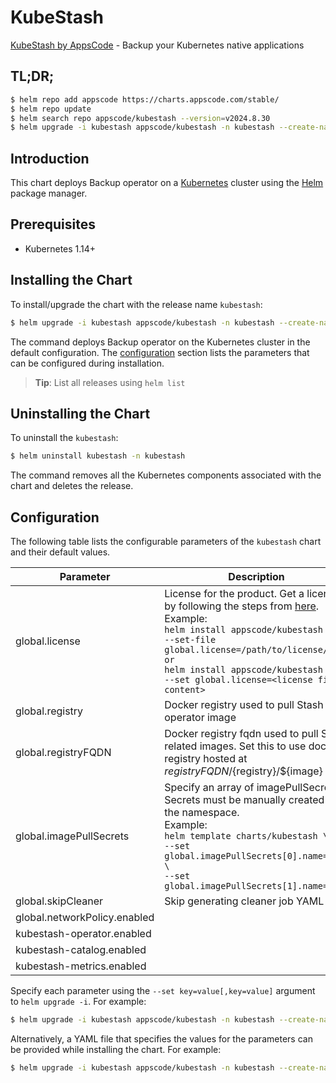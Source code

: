 # KubeStash

[KubeStash by AppsCode](https://github.com/kubestash) - Backup your Kubernetes native applications

## TL;DR;

```bash
$ helm repo add appscode https://charts.appscode.com/stable/
$ helm repo update
$ helm search repo appscode/kubestash --version=v2024.8.30
$ helm upgrade -i kubestash appscode/kubestash -n kubestash --create-namespace --version=v2024.8.30
```

## Introduction

This chart deploys Backup operator on a [Kubernetes](http://kubernetes.io) cluster using the [Helm](https://helm.sh) package manager.

## Prerequisites

- Kubernetes 1.14+

## Installing the Chart

To install/upgrade the chart with the release name `kubestash`:

```bash
$ helm upgrade -i kubestash appscode/kubestash -n kubestash --create-namespace --version=v2024.8.30
```

The command deploys Backup operator on the Kubernetes cluster in the default configuration. The [configuration](#configuration) section lists the parameters that can be configured during installation.

> **Tip**: List all releases using `helm list`

## Uninstalling the Chart

To uninstall the `kubestash`:

```bash
$ helm uninstall kubestash -n kubestash
```

The command removes all the Kubernetes components associated with the chart and deletes the release.

## Configuration

The following table lists the configurable parameters of the `kubestash` chart and their default values.

|          Parameter           |                                                                                                                                                                                  Description                                                                                                                                                                                   |      Default       |
|------------------------------|--------------------------------------------------------------------------------------------------------------------------------------------------------------------------------------------------------------------------------------------------------------------------------------------------------------------------------------------------------------------------------|--------------------|
| global.license               | License for the product. Get a license by following the steps from [here](https://kubestash.com/docs/latest/setup/install/enterprise#get-a-trial-license). <br> Example: <br> `helm install appscode/kubestash \` <br> `--set-file global.license=/path/to/license/file` <br> `or` <br> `helm install appscode/kubestash \` <br> `--set global.license=<license file content>` | <code>""</code>    |
| global.registry              | Docker registry used to pull Stash operator image                                                                                                                                                                                                                                                                                                                              | <code>""</code>    |
| global.registryFQDN          | Docker registry fqdn used to pull Stash related images. Set this to use docker registry hosted at ${registryFQDN}/${registry}/${image}                                                                                                                                                                                                                                         | <code>""</code>    |
| global.imagePullSecrets      | Specify an array of imagePullSecrets. Secrets must be manually created in the namespace. <br> Example: <br> `helm template charts/kubestash \` <br> `--set global.imagePullSecrets[0].name=sec0 \` <br> `--set global.imagePullSecrets[1].name=sec1`                                                                                                                           | <code>[]</code>    |
| global.skipCleaner           | Skip generating cleaner job YAML                                                                                                                                                                                                                                                                                                                                               | <code>false</code> |
| global.networkPolicy.enabled |                                                                                                                                                                                                                                                                                                                                                                                | <code>true</code>  |
| kubestash-operator.enabled   |                                                                                                                                                                                                                                                                                                                                                                                | <code>true</code>  |
| kubestash-catalog.enabled    |                                                                                                                                                                                                                                                                                                                                                                                | <code>true</code>  |
| kubestash-metrics.enabled    |                                                                                                                                                                                                                                                                                                                                                                                | <code>true</code>  |


Specify each parameter using the `--set key=value[,key=value]` argument to `helm upgrade -i`. For example:

```bash
$ helm upgrade -i kubestash appscode/kubestash -n kubestash --create-namespace --version=v2024.8.30 --set global.registry=stashed
```

Alternatively, a YAML file that specifies the values for the parameters can be provided while
installing the chart. For example:

```bash
$ helm upgrade -i kubestash appscode/kubestash -n kubestash --create-namespace --version=v2024.8.30 --values values.yaml
```
